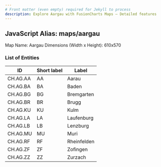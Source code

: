```yaml
---
# Front matter (even empty) required for Jekyll to process
description: Explore Aargau with FusionCharts Maps – Detailed features for seamless integration. Try now & enhance your data visualization today! 
---
```


## JavaScript Alias: maps/aargau

Map Name: Aargau
Dimensions (Width x Height): 610x570

### List of Entities

| ID       | Short label | Label       |
| -------- | ----------- | ----------- |
| CH.AG.AA | AA          | Aarau       |
| CH.AG.BA | BA          | Baden       |
| CH.AG.BG | BG          | Bremgarten  |
| CH.AG.BR | BR          | Brugg       |
| CH.AG.KU | KU          | Kulm        |
| CH.AG.LA | LA          | Laufenburg  |
| CH.AG.LB | LB          | Lenzburg    |
| CH.AG.MU | MU          | Muri        |
| CH.AG.RF | RF          | Rheinfelden |
| CH.AG.ZF | ZF          | Zofingen    |
| CH.AG.ZZ | ZZ          | Zurzach     |
